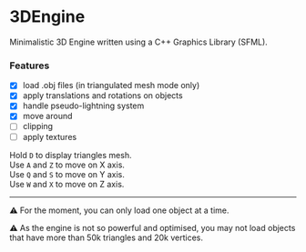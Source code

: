 # 3DEngine

Minimalistic 3D Engine written using a C++ Graphics Library (SFML).

### Features
- [x] load .obj files (in triangulated mesh mode only)
- [x] apply translations and rotations on objects
- [x] handle pseudo-lightning system
- [x] move around
- [ ] clipping
- [ ] apply textures

Hold `D` to display triangles mesh. \
Use `A` and `Z` to move on X axis. \
Use `Q` and `S` to move on Y axis. \
Use `W` and `X` to move on Z axis.

----

⚠️ For the moment, you can only load one object at a time.

⚠️ As the engine is not so powerful and optimised, you may not load objects that have more than 50k triangles and 20k vertices.
